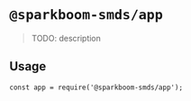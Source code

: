 # `@sparkboom-smds/app`

> TODO: description

## Usage

```
const app = require('@sparkboom-smds/app');
```
